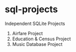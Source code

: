 # sql-projects
Independent SQLite Projects
1. Airfare Project
2. Education & Census Project
3. Music Database Project